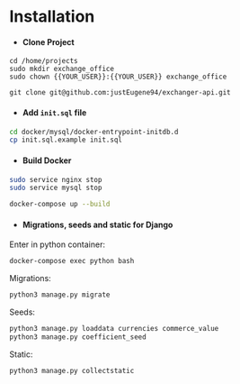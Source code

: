 # Installation

* #### Clone Project

```
cd /home/projects
sudo mkdir exchange_office
sudo chown {{YOUR_USER}}:{{YOUR_USER}} exchange_office

git clone git@github.com:justEugene94/exchanger-api.git
```

* #### Add `init.sql` file

```bash
cd docker/mysql/docker-entrypoint-initdb.d
cp init.sql.example init.sql
```

* #### Build Docker

```bash
sudo service nginx stop
sudo service mysql stop

docker-compose up --build
```

* #### Migrations, seeds and static for Django
Enter in python container:
```bash
docker-compose exec python bash
```

Migrations:
```bash
python3 manage.py migrate
```

Seeds:
```bash
python3 manage.py loaddata currencies commerce_value
python3 manage.py coefficient_seed
```

Static:
```bash
python3 manage.py collectstatic
```